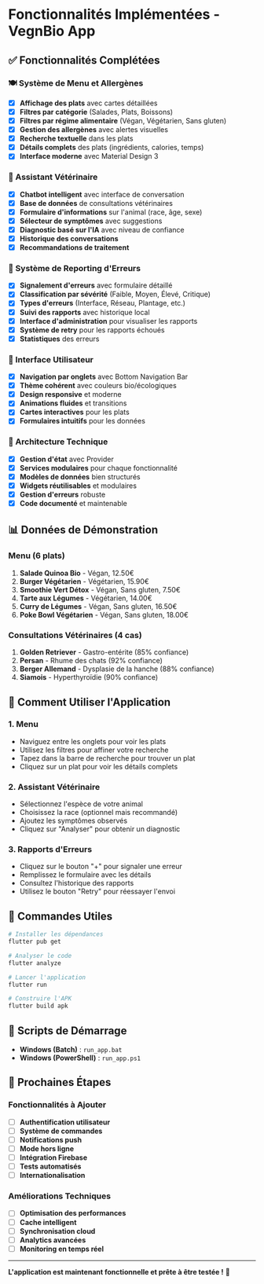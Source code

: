 # Fonctionnalités Implémentées - VegnBio App

## ✅ Fonctionnalités Complétées

### 🍽️ Système de Menu et Allergènes
- [x] **Affichage des plats** avec cartes détaillées
- [x] **Filtres par catégorie** (Salades, Plats, Boissons)
- [x] **Filtres par régime alimentaire** (Végan, Végétarien, Sans gluten)
- [x] **Gestion des allergènes** avec alertes visuelles
- [x] **Recherche textuelle** dans les plats
- [x] **Détails complets** des plats (ingrédients, calories, temps)
- [x] **Interface moderne** avec Material Design 3

### 🐾 Assistant Vétérinaire
- [x] **Chatbot intelligent** avec interface de conversation
- [x] **Base de données** de consultations vétérinaires
- [x] **Formulaire d'informations** sur l'animal (race, âge, sexe)
- [x] **Sélecteur de symptômes** avec suggestions
- [x] **Diagnostic basé sur l'IA** avec niveau de confiance
- [x] **Historique des conversations**
- [x] **Recommandations de traitement**

### 🐛 Système de Reporting d'Erreurs
- [x] **Signalement d'erreurs** avec formulaire détaillé
- [x] **Classification par sévérité** (Faible, Moyen, Élevé, Critique)
- [x] **Types d'erreurs** (Interface, Réseau, Plantage, etc.)
- [x] **Suivi des rapports** avec historique local
- [x] **Interface d'administration** pour visualiser les rapports
- [x] **Système de retry** pour les rapports échoués
- [x] **Statistiques** des erreurs

### 🎨 Interface Utilisateur
- [x] **Navigation par onglets** avec Bottom Navigation Bar
- [x] **Thème cohérent** avec couleurs bio/écologiques
- [x] **Design responsive** et moderne
- [x] **Animations fluides** et transitions
- [x] **Cartes interactives** pour les plats
- [x] **Formulaires intuitifs** pour les données

### 🔧 Architecture Technique
- [x] **Gestion d'état** avec Provider
- [x] **Services modulaires** pour chaque fonctionnalité
- [x] **Modèles de données** bien structurés
- [x] **Widgets réutilisables** et modulaires
- [x] **Gestion d'erreurs** robuste
- [x] **Code documenté** et maintenable

## 📊 Données de Démonstration

### Menu (6 plats)
1. **Salade Quinoa Bio** - Végan, 12.50€
2. **Burger Végétarien** - Végétarien, 15.90€
3. **Smoothie Vert Détox** - Végan, Sans gluten, 7.50€
4. **Tarte aux Légumes** - Végétarien, 14.00€
5. **Curry de Légumes** - Végan, Sans gluten, 16.50€
6. **Poke Bowl Végétarien** - Végan, Sans gluten, 18.00€

### Consultations Vétérinaires (4 cas)
1. **Golden Retriever** - Gastro-entérite (85% confiance)
2. **Persan** - Rhume des chats (92% confiance)
3. **Berger Allemand** - Dysplasie de la hanche (88% confiance)
4. **Siamois** - Hyperthyroïdie (90% confiance)

## 🚀 Comment Utiliser l'Application

### 1. Menu
- Naviguez entre les onglets pour voir les plats
- Utilisez les filtres pour affiner votre recherche
- Tapez dans la barre de recherche pour trouver un plat
- Cliquez sur un plat pour voir les détails complets

### 2. Assistant Vétérinaire
- Sélectionnez l'espèce de votre animal
- Choisissez la race (optionnel mais recommandé)
- Ajoutez les symptômes observés
- Cliquez sur "Analyser" pour obtenir un diagnostic

### 3. Rapports d'Erreurs
- Cliquez sur le bouton "+" pour signaler une erreur
- Remplissez le formulaire avec les détails
- Consultez l'historique des rapports
- Utilisez le bouton "Retry" pour réessayer l'envoi

## 🔧 Commandes Utiles

```bash
# Installer les dépendances
flutter pub get

# Analyser le code
flutter analyze

# Lancer l'application
flutter run

# Construire l'APK
flutter build apk
```

## 📱 Scripts de Démarrage

- **Windows (Batch)** : `run_app.bat`
- **Windows (PowerShell)** : `run_app.ps1`

## 🎯 Prochaines Étapes

### Fonctionnalités à Ajouter
- [ ] **Authentification utilisateur**
- [ ] **Système de commandes**
- [ ] **Notifications push**
- [ ] **Mode hors ligne**
- [ ] **Intégration Firebase**
- [ ] **Tests automatisés**
- [ ] **Internationalisation**

### Améliorations Techniques
- [ ] **Optimisation des performances**
- [ ] **Cache intelligent**
- [ ] **Synchronisation cloud**
- [ ] **Analytics avancées**
- [ ] **Monitoring en temps réel**

---

**L'application est maintenant fonctionnelle et prête à être testée !** 🎉
